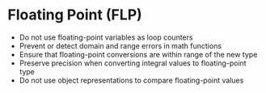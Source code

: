 # Floating Point (FLP)
* Do not use floating-point variables as loop counters
* Prevent or detect domain and range errors in math functions
* Ensure that floating-point conversions are within range of the new type
* Preserve precision when converting integral values to floating-point type
* Do not use object representations to compare floating-point values
